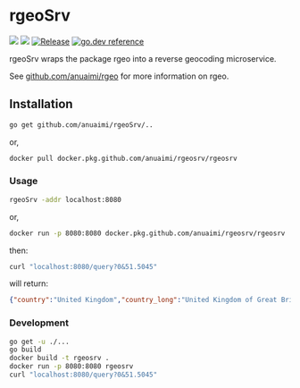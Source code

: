 # rgeoSrv

[![](https://img.shields.io/github/workflow/status/anuaimi/rgeoSrv/continuous-integration?style=for-the-badge)](https://github.com/anuaimi/rgeoSrv/actions?query=workflow%3Acontinuous-integration)
[![](https://goreportcard.com/badge/github.com/anuaimi/rgeoSrv?style=for-the-badge)](https://goreportcard.com/report/github.com/anuaimi/rgeoSrv)
[![Release](https://img.shields.io/github/tag/anuaimi/rgeoSrv.svg?label=release&color=24B898&logo=github&style=for-the-badge)](https://github.com/anuaimi/rgeoSrv/releases/latest)
[![go.dev reference](https://img.shields.io/badge/go.dev-reference-007d9c?logo=go&logoColor=white&style=for-the-badge)](https://pkg.go.dev/github.com/anuaimi/rgeoSrv)

rgeoSrv wraps the package rgeo into a reverse geocoding microservice.

See [github.com/anuaimi/rgeo](https://github.com/anuaimi/rgeo) for more
information on rgeo.

## Installation

```bash
go get github.com/anuaimi/rgeoSrv/..
```

or,

```bash
docker pull docker.pkg.github.com/anuaimi/rgeosrv/rgeosrv
```

### Usage

```bash
rgeoSrv -addr localhost:8080
```

or,

```bash
docker run -p 8080:8080 docker.pkg.github.com/anuaimi/rgeosrv/rgeosrv
```

then:

```bash
curl "localhost:8080/query?0&51.5045"
```

will return:

```json
{"country":"United Kingdom","country_long":"United Kingdom of Great Britain and Northern Ireland","country_code_2":"GB","country_code_3":"GBR","continent":"Europe","region":"Europe","subregion":"Northern Europe","province":"Tower Hamlets","province_code":"GB-TWH","city":"London"}
```

### Development

```bash
go get -u ./...
go build
docker build -t rgeosrv .
docker run -p 8080:8080 rgeosrv
curl "localhost:8080/query?0&51.5045"
```
